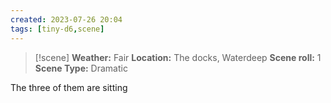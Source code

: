 ```yaml
---
created: 2023-07-26 20:04
tags: [tiny-d6,scene]
---
```

> [!scene] 
> **Weather:** Fair
> **Location:** The docks, Waterdeep
> **Scene roll:** 1
> **Scene Type:** Dramatic

The three of them are sitting 